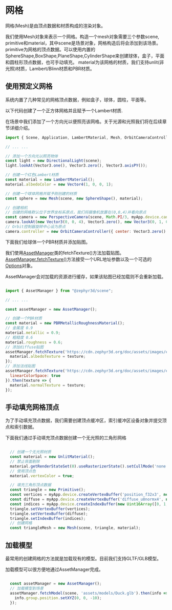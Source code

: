 # 网格

网格(Mesh)是由顶点数据和材质构成的渲染对象。

我们使用Mesh对象来表示一个网格。构造一个mesh对象需要三个参数scene, primitive和material，其中scene是场景对象，网格构造后将会添加到该场景。
primitive为网格的顶点数据。可以使用内置的SphereShape,BoxShape,PlaneShape,CylinderShape来创建球体，盒子，平面和圆柱形顶点数据，也可手动填充。
material为该网格的材质，我们支持unlit(非光照)材质，Lambert/Blinn材质和PBR材质。

## 使用预定义网格

系统内置了几种常见的网格顶点数据，例如盒子，球体，圆柱，平面等。

以下代码创建了一个正方体网格并且赋予一个Lambert材质.

在场景中我们添加了一个方向光以便照亮该网格。关于光源和光照我们将在后续章节详细介绍。

```javascript
import { Scene, Application, LambertMaterial, Mesh, OrbitCameraController, PerspectiveCamera, BoxShape } from '@zephyr3d/scene';

// ... ...

// 添加一个方向光以照亮物体
const light = new DirectionalLight(scene);
light.lookAt(Vector3.one(), Vector3.zero(), Vector3.axisPY());

// 创建一个红色Lambert材质
const material = new LambertMaterial();
material.albedoColor = new Vector4(1, 0, 0, 1);

// 创建一个球体网格并赋予刚创建的材质
const sphere = new Mesh(scene, new SphereShape(), material);

// 创建相机
// 创建的网格默认位于世界坐标系原点，我们将摄像机放置在(0,0,4)并看向原点
const camera = new PerspectiveCamera(scene, Math.PI/3, myApp.device.canvas.width/myApp.device.canvas.height, 1, 100);
camera.lookAt(new Vector3(0, 0, 4), Vector3.zero(), new Vector3(0, 1, 0));
// Orbit控制器旋转中心设为原点
camera.controller = new OrbitCameraController({ center: Vector3.zero() });

```

<div class="showcase" case="tut-5"></div>

下面我们给球体一个PBR材质并添加贴图。

我们使用[AssetManager](/doc/markdown/./scene.assetmanager)类的fetchTexture()方法加载贴图。<br>
[AssetManager.fetchTexture()](/doc/markdown/./scene.assetmanager.fetchtexture)方法接受一个URL地址参数以及一个可选的[Options](/doc/markdown/./scene.texturefetchoptions)对象。<br>

AssetManager会对加载的资源进行缓存，如果该贴图已经加载则不会重新加载。


```javascript

import { AssetManager } from "@zephyr3d/scene";

// ... ...

const assetManager = new AssetManager();

// 创建一个PBR材质
const material = new PBRMetallicRoughnessMaterial();
// 金属度 0.9
material.metallic = 0.9;
// 粗糙度 0.6
material.roughness = 0.6;
// 添加diffuse贴图
assetManager.fetchTexture('https://cdn.zephyr3d.org/doc/assets/images/earthcolor.jpg').then(texture => {
  material.albedoTexture = texture;
});
// 添加法线贴图
assetManager.fetchTexture('https://cdn.zephyr3d.org/doc/assets/images/earthnormal.png', {
  linearColorSpace: true
}).then(texture => {
  material.normalTexture = texture;
});

```

<div class="showcase" case="tut-6"></div>

## 手动填充网格顶点

为了手动填充顶点数据，我们需要创建顶点缓冲区，索引缓冲区设备对象并提交顶点和索引数据。

下面我们通过手动填充顶点数据创建一个无光照的三角形网格

```javascript

  // 创建一个无光照材质
  const material = new UnlitMaterial();
  // 禁止背面剔除
  material.getRenderStateSet(0).useRasterizerState().setCullMode('none');
  // 使用顶点色
  material.vertexColor = true;

  // 填充三角形顶点数据
  const triangle = new Primitive();
  const vertices = myApp.device.createVertexBuffer('position_f32x3', new Float32Array([2, -2, 0, 0, 2, 0, -2, -2, 0]));
  const diffuse = myApp.device.createVertexBuffer('diffuse_u8normx4', new Uint8Array([255, 0, 0, 255, 0, 255, 0, 255, 0, 0, 255, 255]));
  const indices = myApp.device.createIndexBuffer(new Uint16Array([0, 1, 2]));
  triangle.setVertexBuffer(vertices);
  triangle.setVertexBuffer(diffuse);
  triangle.setIndexBuffer(indices);
  // 创建网格
  const triangleMesh = new Mesh(scene, triangle, material);

```
<div class="showcase" case="tut-9"></div>

## 加载模型

最常用的创建网格的方法就是加载现有的模型。目前我们支持GLTF/GLB模型。

加载模型可以很方便地通过AssetManager完成。

```javascript

  const assetManager = new AssetManager();
  // 加载模型到场景
  assetManager.fetchModel(scene, 'assets/models/Duck.glb').then(info => {
    info.group.position.setXYZ(0, 0, -10);
  });

```

<div class="showcase" case="tut-10"></div>
